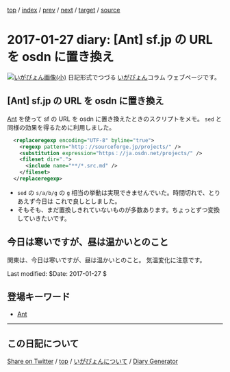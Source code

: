 [top](../index.html) 
 / [index](index.html) 
 / [prev](ig170126.html) 
 / [next](ig170128.html) 
 / [target](https://igapyon.github.io/diary/2017/ig170127.html) 
 / [source](https://github.com/igapyon/diary/blob/gh-pages/2017/ig170127.src.md) 

2017-01-27 diary: [Ant] sf.jp の URL を osdn に置き換え
=====================================================================================================
[![いがぴょん画像(小)](https://igapyon.github.io/diary/images/iga200306s.jpg "いがぴょん")](https://igapyon.github.io/diary/memo/memoigapyon.html) 日記形式でつづる [いがぴょん](https://igapyon.github.io/diary/memo/memoigapyon.html)コラム ウェブページです。

## [Ant] sf.jp の URL を osdn に置き換え

[Ant](../keyword/ant.html) を使って sf の URL を osdn に置き換えたときのスクリプトをメモ。
`sed` と同様の効果を得るために利用しました。

```xml
  <replaceregexp encoding="UTF-8" byline="true">
    <regexp pattern="http：//sourceforge.jp/projects/" />
    <substitution expression="https：//ja.osdn.net/projects/" />
    <fileset dir=".">
      <include name="**/*.src.md" />
    </fileset>
  </replaceregexp>
```

* `sed` の `s/a/b/g` の `g` 相当の挙動は実現できませんでいた。時間切れで、とりあえず今日は これで良しとしました。
* そもそも、まだ置換しきれていないものが多数あります。ちょっとずつ変換していきたいです。

## 今日は寒いですが、昼は温かいとのこと

関東は、今日は寒いですが、昼は温かいとのこと。
気温変化に注意です。

Last modified: $Date: 2017-01-27 $

## 登場キーワード

* [Ant](../keyword/ant.html)

----------------------------------------------------------------------------------------------------

## この日記について

[Share on Twitter](https://twitter.com/intent/tweet?hashtags=igapyon%2Cdiary%2C%E3%81%84%E3%81%8C%E3%81%B4%E3%82%87%E3%82%93%2CAnt&text=%5BAnt%5D+sf.jp+%E3%81%AE+URL+%E3%82%92+osdn+%E3%81%AB%E7%BD%AE%E3%81%8D%E6%8F%9B%E3%81%88&url=https%3A%2F%2Figapyon.github.io%2Fdiary%2F2017%2Fig170127.html) / [top](../index.html) / [いがぴょんについて](https://igapyon.github.io/diary/memo/memoigapyon.html) / [Diary Generator](https://github.com/igapyon/igapyonv3)
